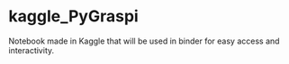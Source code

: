 # kaggle_PyGraspi
Notebook made in Kaggle that will be used in binder for easy access and interactivity.
